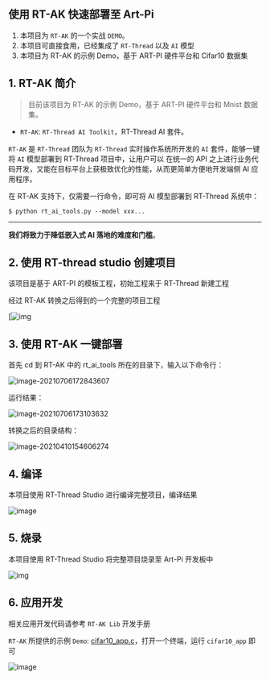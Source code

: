 ## 使用 RT-AK 快速部署至 Art-Pi

1. 本项目为 `RT-AK` 的一个实战 `DEMO`。
2. 本项目可直接食用，已经集成了 `RT-Thread` 以及 `AI` 模型
3. 本项目为 RT-AK 的示例 Demo，基于 ART-PI 硬件平台和 Cifar10 数据集

## 1. RT-AK 简介

> 目前该项目为 RT-AK 的示例 Demo，基于 ART-PI 硬件平台和 Mnist 数据集。

- `RT-AK`: `RT-Thread AI Toolkit`，RT-Thread AI 套件。

`RT-AK` 是 `RT-Thread` 团队为 `RT-Thread` 实时操作系统所开发的 `AI` 套件，能够一键将 `AI` 模型部署到 RT-Thread 项目中，让用户可以 在统一的 API 之上进行业务代码开发，又能在目标平台上获极致优化的性能，从而更简单方便地开发端侧 AI 应用程序。

在 RT-AK 支持下，仅需要一行命令，即可将 AI 模型部署到 RT-Thread 系统中：

```
$ python rt_ai_tools.py --model xxx...
```

------

**我们将致力于降低嵌入式 AI 落地的难度和门槛**。

## 2. 使用 RT-thread studio 创建项目

该项目是基于 ART-PI 的模板工程，初始工程来于 RT-Thread 新建工程

经过 RT-AK 转换之后得到的一个完整的项目工程

[![img](https://gitee.com/wonderful4/images/raw/master/imgs/20210707150631.png)

## 3. 使用 RT-AK 一键部署

首先 cd 到 RT-AK 中的 rt_ai_tools 所在的目录下，输入以下命令行：

![image-20210706172843607](https://gitee.com/wonderful4/images/raw/master/imgs/20210706172843.png)

运行结果：

![image-20210706173103632](https://gitee.com/wonderful4/images/raw/master/imgs/20210706173103.png)

转换之后的目录结构：

![image-20210410154606274](https://gitee.com/wonderful4/images/raw/master/imgs/20210706173247.png)

## 4. 编译

本项目使用 RT-Thread Studio 进行编译完整项目，编译结果

![image](https://gitee.com/wonderful4/images/raw/master/imgs/20210707150944.png)

## 5. 烧录

本项目使用 RT-Thread Studio 将完整项目烧录至 Art-Pi 开发板中

![img](https://gitee.com/wonderful4/images/raw/master/imgs/20210707151025.png)

## 6. 应用开发

相关应用开发代码请参考 `RT-AK Lib` 开发手册

`RT-AK` 所提供的示例 `Demo`: [cifar10_app.c](https://github.com/EdgeAIWithRTT/Project7-Cifar10_Cube_Art-Pi/blob/v0.1.0/Art-Pi_cifar10_without_lcd/applications/cifar10_app.c)，打开一个终端，运行 `cifar10_app` 即可

![image](https://gitee.com/wonderful4/images/raw/master/imgs/20210707151142.png)
